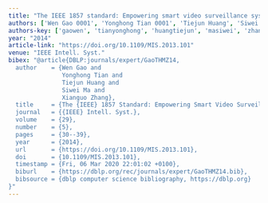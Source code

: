 ```yaml
---
title: "The IEEE 1857 standard: Empowering smart video surveillance systems"
authors: ['Wen Gao 0001', 'Yonghong Tian 0001', 'Tiejun Huang', 'Siwei Ma', 'Xianguo Zhang']
authors-key: ['gaowen', 'tianyonghong', 'huangtiejun', 'masiwei', 'zhangxianguo']
year: "2014"
article-link: "https://doi.org/10.1109/MIS.2013.101"
venue: "IEEE Intell. Syst."
bibex: "@article{DBLP:journals/expert/GaoTHMZ14,
  author    = {Wen Gao and
               Yonghong Tian and
               Tiejun Huang and
               Siwei Ma and
               Xianguo Zhang},
  title     = {The {IEEE} 1857 Standard: Empowering Smart Video Surveillance Systems},
  journal   = {{IEEE} Intell. Syst.},
  volume    = {29},
  number    = {5},
  pages     = {30--39},
  year      = {2014},
  url       = {https://doi.org/10.1109/MIS.2013.101},
  doi       = {10.1109/MIS.2013.101},
  timestamp = {Fri, 06 Mar 2020 22:01:02 +0100},
  biburl    = {https://dblp.org/rec/journals/expert/GaoTHMZ14.bib},
  bibsource = {dblp computer science bibliography, https://dblp.org}
}"
---
```


